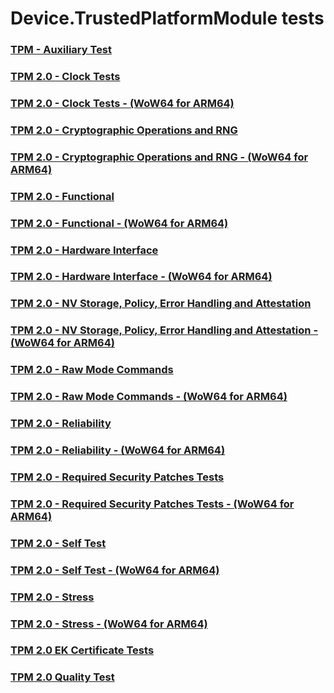 # Device.TrustedPlatformModule tests
### [TPM - Auxiliary Test](testref/2f0f46d6-d0d9-44ab-85ef-4c44bba939ad.md)
### [TPM 2.0 - Clock Tests](testref/74027550-10b3-46aa-975a-65e9d355ee2f.md)
### [TPM 2.0 - Clock Tests - (WoW64 for ARM64)](testref/d07c1a49-9858-45c7-b919-6aca04f96080.md)
### [TPM 2.0 - Cryptographic Operations and RNG](testref/05c7c4ac-3e44-4083-ab2b-24fe117887db.md)
### [TPM 2.0 - Cryptographic Operations and RNG - (WoW64 for ARM64)](testref/8a45a32b-4078-4b51-8929-31939c48bc92.md)
### [TPM 2.0 - Functional](testref/ebd0f838-331d-4cc9-ba14-a9886d2c34dc.md)
### [TPM 2.0 - Functional - (WoW64 for ARM64)](testref/549981d6-1282-44c4-b5a3-120adcd63607.md)
### [TPM 2.0 - Hardware Interface](testref/9e6f5a77-7350-4a21-99a8-aa475b9c1e09.md)
### [TPM 2.0 - Hardware Interface - (WoW64 for ARM64)](testref/b71b11ff-8b2c-42ce-a253-d9ce60c56f5b.md)
### [TPM 2.0 - NV Storage, Policy, Error Handling and Attestation](testref/33b2ec72-1085-448f-9192-1ceb8c8669ab.md)
### [TPM 2.0 - NV Storage, Policy, Error Handling and Attestation - (WoW64 for ARM64)](testref/678680f3-a062-4d14-bb9e-c3ced630400a.md)
### [TPM 2.0 - Raw Mode Commands](testref/15f50ac3-500f-45b0-8704-6c1557881155.md)
### [TPM 2.0 - Raw Mode Commands - (WoW64 for ARM64)](testref/c888e0e3-a7c5-4a21-87d9-67c1e5b5b38d.md)
### [TPM 2.0 - Reliability](testref/06274b7a-4d72-4667-a880-13dd9494f0ff.md)
### [TPM 2.0 - Reliability - (WoW64 for ARM64)](testref/a8b10126-bed2-4656-a530-48a101fb5a57.md)
### [TPM 2.0 - Required Security Patches Tests](testref/b2bdd98b-3dca-4d3b-8d3d-1bb9c614eb65.md)
### [TPM 2.0 - Required Security Patches Tests - (WoW64 for ARM64)](testref/5bda2e8b-8fdf-48e5-9243-59eef97dd2a8.md)
### [TPM 2.0 - Self Test](testref/ec7a6d19-7083-47f0-877c-919c36189a8e.md)
### [TPM 2.0 - Self Test - (WoW64 for ARM64)](testref/a32e35ef-4cc7-4c3b-aa8e-00ebfef21f87.md)
### [TPM 2.0 - Stress](testref/a9f4ac09-da3f-4b90-b355-0dee50e2a193.md)
### [TPM 2.0 - Stress - (WoW64 for ARM64)](testref/5f40f605-9858-44d0-b581-89a28ec0cded.md)
### [TPM 2.0 EK Certificate Tests](testref/f6a65aa0-803b-43aa-950c-ad5befc05bee.md)
### [TPM 2.0 Quality Test](testref/71c5552f-dfb3-4b46-84a9-ae893331081b.md)
